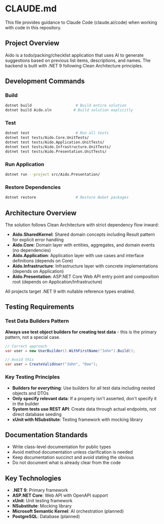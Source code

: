 # CLAUDE.md

This file provides guidance to Claude Code (claude.ai/code) when working with code in this repository.

## Project Overview

Aido is a todo/packing/checklist application that uses AI to generate suggestions based on previous list items, descriptions, and names. The backend is built with .NET 9 following Clean Architecture principles.

## Development Commands

### Build
```bash
dotnet build                    # Build entire solution
dotnet build Aido.sln          # Build solution explicitly
```

### Test
```bash
dotnet test                     # Run all tests
dotnet test tests/Aido.Core.UnitTests/
dotnet test tests/Aido.Application.UnitTests/
dotnet test tests/Aido.Infrastructure.UnitTests/
dotnet test tests/Aido.Presentation.UnitTests/
```

### Run Application
```bash
dotnet run --project src/Aido.Presentation/
```

### Restore Dependencies
```bash
dotnet restore                  # Restore NuGet packages
```

## Architecture Overview

The solution follows Clean Architecture with strict dependency flow inward:

- **Aido.SharedKernel**: Shared domain concepts including Result pattern for explicit error handling
- **Aido.Core**: Domain layer with entities, aggregates, and domain events (no dependencies)
- **Aido.Application**: Application layer with use cases and interface definitions (depends on Core)
- **Aido.Infrastructure**: Infrastructure layer with concrete implementations (depends on Application)  
- **Aido.Presentation**: ASP.NET Core Web API entry point and composition root (depends on Application/Infrastructure)

All projects target .NET 9 with nullable reference types enabled.

## Testing Requirements

### Test Data Builders Pattern
**Always use test object builders for creating test data** - this is the primary pattern, not a special case.

```csharp
// Correct approach
var user = new UserBuilder().WithFirstName("John").Build();

// Avoid this
var user = CreateValidUser("John", "Doe");
```

### Key Testing Principles
- **Builders for everything**: Use builders for all test data including nested objects and DTOs
- **Only specify relevant data**: If a property isn't asserted, don't specify it in the builder
- **System tests use REST API**: Create data through actual endpoints, not direct database seeding
- **xUnit with NSubstitute**: Testing framework with mocking library

## Documentation Standards

- Write class-level documentation for public types
- Avoid method documentation unless clarification is needed
- Keep documentation succinct and avoid stating the obvious
- Do not document what is already clear from the code

## Key Technologies

- **.NET 9**: Primary framework
- **ASP.NET Core**: Web API with OpenAPI support
- **xUnit**: Unit testing framework
- **NSubstitute**: Mocking library
- **Microsoft Semantic Kernel**: AI orchestration (planned)
- **PostgreSQL**: Database (planned)